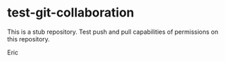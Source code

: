 # test-git-collaboration
This is a stub repository. Test push and pull capabilities of permissions on this repository.

Eric
